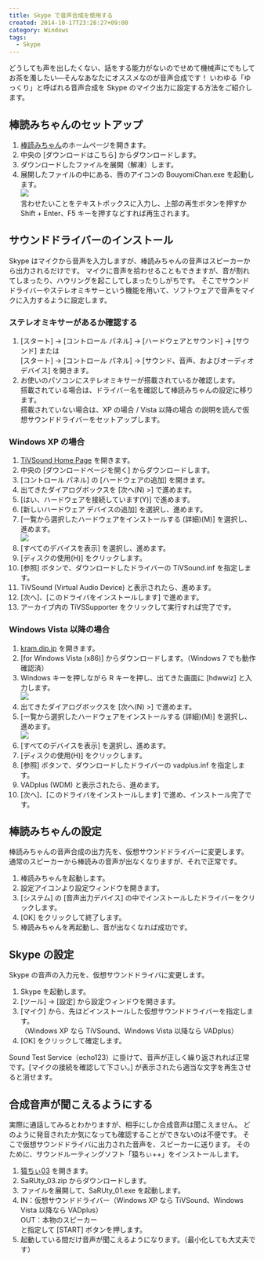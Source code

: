 ```yaml
---
title: Skype で音声合成を使用する
created: 2014-10-17T23:28:27+09:00
category: Windows
tags:
  - Skype
---
```

どうしても声を出したくない、話をする能力がないのでせめて機械声にでもしてお茶を濁したい―そんなあなたにオススメなのが音声合成です！
いわゆる「ゆっくり」と呼ばれる音声合成を Skype のマイク出力に設定する方法をご紹介します。

<!-- more -->

## 棒読みちゃんのセットアップ

1. [棒読みちゃん](http://chi.usamimi.info/Program/Application/BouyomiChan/)のホームページを開きます。
1. 中央の [ダウンロードはこちら] からダウンロードします。
1. ダウンロードしたファイルを展開（解凍）します。
1. 展開したファイルの中にある、唇のアイコンの BouyomiChan.exe を起動します。  
![](../media/bouyomi.png)  
言わせたいことをテキストボックスに入力し、上部の再生ボタンを押すか Shift + Enter、F5 キーを押すなどすれば再生されます。

## サウンドドライバーのインストール

Skype はマイクから音声を入力しますが、棒読みちゃんの音声はスピーカーから出力されるだけです。
マイクに音声を拾わせることもできますが、音が割れてしまったり、ハウリングを起こしてしまったりしがちです。
そこでサウンドドライバーやステレオミキサーという機能を用いて、ソフトウェアで音声をマイクに入力するように設定します。

### ステレオミキサーがあるか確認する

1. [スタート] → [コントロール パネル] → [ハードウェアとサウンド] → [サウンド] または  
   [スタート] → [コントロール パネル] → [サウンド、音声、およびオーディオ デバイス] を開きます。
1. お使いのパソコンにステレオミキサーが搭載されているか確認します。  
   搭載されている場合は、ドライバー名を確認して棒読みちゃんの設定に移ります。  
   搭載されていない場合は、XP の場合 / Vista 以降の場合 の説明を読んで仮想サウンドドライバーをセットアップします。

### Windows XP の場合

1. [TiVSound Home Page](http://t-ishii.la.coocan.jp/hp/vs/) を開きます。
1. 中央の [ダウンロードページを開く] からダウンロードします。
1. [コントロール パネル] の [ハードウェアの追加] を開きます。
1. 出てきたダイアログボックスを [次へ(N) >] で進めます。
1. [はい、ハードウェアを接続しています(Y)] で進めます。
1. [新しいハードウェア デバイスの追加] を選択し、進めます。
1. [一覧から選択したハードウェアをインストールする (詳細)(M)] を選択し、進めます。  
   ![](../media/install_hardware_xp.png)
1. [すべてのデバイスを表示] を選択し、進めます。
1. [ディスクの使用(H)] をクリックします。
1. [参照] ボタンで、ダウンロードしたドライバーの TiVSound.inf を指定します。
1. TiVSound (Virtual Audio Device) と表示されたら、進めます。
1. [次へ]、[このドライバをインストールします] で進めます。
1. アーカイブ内の TiVSSupporter をクリックして実行すれば完了です。

### Windows Vista 以降の場合

1. [kram.dip.jp](https://kram.nyamikan.net/#vadplus) を開きます。
1. [for Windows Vista (x86)] からダウンロードします。（Windows 7 でも動作確認済）
1. Windows キーを押しながら R キーを押し、出てきた画面に [hdwwiz] と入力します。  
   ![](../media/hdwwiz.png)
1. 出てきたダイアログボックスを [次へ(N) >] で進めます。
1. [一覧から選択したハードウェアをインストールする (詳細)(M)] を選択し、進めます。  
   ![](../media/install_hardware.png)
1. [すべてのデバイスを表示] を選択し、進めます。
1. [ディスクの使用(H)] をクリックします。
1. [参照] ボタンで、ダウンロードしたドライバーの vadplus.inf を指定します。
1. VADplus (WDM) と表示されたら、進めます。
1. [次へ]、[このドライバをインストールします] で進め、インストール完了です。

## 棒読みちゃんの設定

棒読みちゃんの音声合成の出力先を、仮想サウンドドライバーに変更します。
通常のスピーカーから棒読みの音声が出なくなりますが、それで正常です。

1. 棒読みちゃんを起動します。
1. 設定アイコンより設定ウィンドウを開きます。
1. [システム] の [音声出力デバイス] の中でインストールしたドライバーをクリックします。
1. [OK] をクリックして終了します。
1. 棒読みちゃんを再起動し、音が出なくなれば成功です。

## Skype の設定

Skype の音声の入力元を、仮想サウンドドライバに変更します。

1. Skype を起動します。
1. [ツール] → [設定] から設定ウィンドウを開きます。
1. [マイク] から、先ほどインストールした仮想サウンドドライバーを指定します。  
   （Windows XP なら TiVSound、Windows Vista 以降なら VADplus）
1. [OK] をクリックして確定します。

Sound Test Service（echo123）に掛けて、音声が正しく繰り返されれば正常です。[マイクの接続を確認して下さい。] が表示されたら適当な文字を再生させると消せます。

## 合成音声が聞こえるようにする

実際に通話してみるとわかりますが、相手にしか合成音声は聞こえません。
どのように発音されたか気になっても確認することができないのは不便です。
そこで仮想サウンドドライバに出力された音声を、スピーカーに送ります。
そのために、サウンドルーティングソフト「猿ちぃ++」をインストールします。

1. [猿ちぃ03](http://vad.seesaa.net/article/135937715.html#03) を開きます。
1. SaRUty_03.zip からダウンロードします。
1. ファイルを展開して、SaRUty_01.exe を起動します。
1. IN：仮想サウンドドライバー（Windows XP なら TiVSound、Windows Vista 以降なら VADplus）  
   OUT：本物のスピーカー  
   と指定して [START] ボタンを押します。
1. 起動している間だけ音声が聞こえるようになります。（最小化しても大丈夫です）
